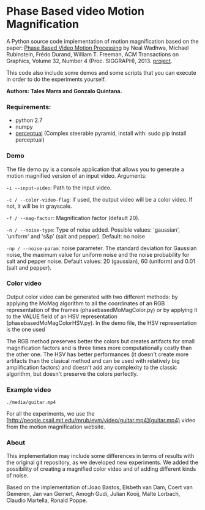 <h1>Phase Based video Motion Magnification</h1>

A Python source code implementation of motion magnification based on the paper: [Phase Based Video Motion Processing](http://people.csail.mit.edu/mrub/papers/phasevid-siggraph13.pdf) by Neal Wadhwa, Michael Rubinstein, Frédo Durand, William T. Freeman, ACM Transactions on Graphics, Volume 32, Number 4 (Proc. SIGGRAPH), 2013. [project](http://people.csail.mit.edu/nwadhwa/phase-video/). 

This code also include some demos and some scripts that you can execute in order to do the experiments yourself.

__Authors: Tales Marra and Gonzalo Quintana.__

### Requirements:

 - python 2.7
 - numpy
 - [perceptual](https://github.com/andreydung/Steerable-filter) (Complex steerable pyramid, install with: sudo pip install perceptual)
 
 
### Demo

The file demo.py is a console application that allows you to generate a motion magnified version of an input video. Arguments:

`-i --input-video`: Path to the input video.  

`-c / --color-video-flag`: if used, the output video will be a color video. If not, it will be in grayscale.

`-f / --mag-factor`: Magnification factor (default 20).

`-n / --noise-type`: Type of noise added. Possible values: 'gaussian', 'uniform' and 's&p' (salt and pepper). Default: no noise

`-np / --noise-param`: noise parameter. The standard deviation for Gaussian noise, the maximum value for uniform noise and the noise probability for salt and pepper noise. Default values: 20 (gaussian), 60 (uniform) and 0.01 (salt and pepper).

### Color video

Output color video can be generated with two different methods: by applying the MoMag algorithm to all the coordinates of an RGB representation of the frames (phasebasedMoMagColor.py) or by applying it to the VALUE field of an HSV representation (phasebasedMoMagColorHSV.py). In the demo file, the HSV representation is the one used

The RGB method preserves better the colors but creates artifacts for small magnification factors and is three times more computationally costly than the other one. The HSV has better performances (it doesn't create more artifacts than the clasical method and can be used with relatively big amplification factors) and doesn't add any complexity to the classic algorithm, but doesn't preserve the colors perfectly. 
     
### Example video

    ./media/guitar.mp4
    
For all the experiments, we use the [http://people.csail.mit.edu/mrub/evm/video/guitar.mp4](guitar.mp4) video from the motion magnification website.

 
### About

This implementation may include some differences in terms of results with the original git repository, as we developed new experiments. We added the possibility of creating a magnified color video and of adding different kinds of noise.
 
Based on the implementation of:Joao Bastos, Elsbeth van Dam, Coert van Gemeren, Jan van Gemert, Amogh Gudi, Julian Kooij, Malte Lorbach, Claudio Martella, Ronald Poppe.

